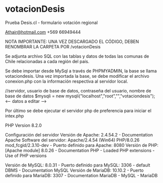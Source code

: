 # votacionDesis
Prueba Desis.cl - formulario votación regional

Athair@hotmail.com
+569 66949444 

NOTA IMPORTANTE: UNA VEZ DESCARGADO EL CÓDIGO, DEBEN RENOMBRAR LA CARPETA POR /votacionDesis

Se adjunta archivo SQL con las tablas y datos de todas las comunas de Chile relacionadas a cada región del país. 

Se debe importar desde MySql a través de PHPMYADMIN, la base se llama votaciondesis.
Una vez importada la base, se debe modificar el archivo conexion.php con la información respectiva al servidor local.

//servidor, usuario de base de datos, contraseña del usuario, nombre de base de datos
	$mysqli = new mysqli("localhost","root","","votaciondesis"); <-- datos a editar -->
  
  Por último se debe ejecutar el servidor php de preferencia para iniciar el intex.php

PHP Version 8.2.0

Configuración del servidor
Versión de Apache:
2.4.54.2  - Documentation Apache
Software del servidor:
Apache/2.4.54 (Win64) PHP/8.0.26 mod_fcgid/2.3.10-dev - Puerto definido para Apache: 8080
Versión de PHP:
[Apache module]  8.0.26 - Documentation PHP - Loaded PHP extensions - Use of PHP versions
 
Versión de MySQL:
8.0.31 - Puerto definido para MySQL: 3306 - default DBMS -  Documentation MySQL
Versión de MariaDB:
10.10.2 - Puerto definido para MariaDB: 3307 -  Documentation MariaDB - MySQL - MariaDB
